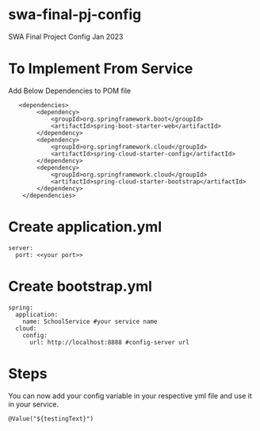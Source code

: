 # swa-final-pj-config
SWA Final Project Config Jan 2023

# To Implement From Service
Add Below Dependencies to POM file
```
   <dependencies>
        <dependency>
            <groupId>org.springframework.boot</groupId>
            <artifactId>spring-boot-starter-web</artifactId>
        </dependency>
        <dependency>
            <groupId>org.springframework.cloud</groupId>
            <artifactId>spring-cloud-starter-config</artifactId>
        </dependency>
        <dependency>
            <groupId>org.springframework.cloud</groupId>
            <artifactId>spring-cloud-starter-bootstrap</artifactId>
        </dependency>
    </dependencies>
 ```  
   
# Create application.yml 
```
server:
  port: <<your port>>
```

# Create bootstrap.yml
```
spring:
  application:
    name: SchoolService #your service name
  cloud:
    config:
      url: http://localhost:8888 #config-server url
```
# Steps 
You can now add your config variable in your respective yml file and use it in your service.
```
@Value("${testingText}")
```
